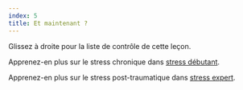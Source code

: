 ```yaml
---
index: 5
title: Et maintenant ?
---
```

Glissez à droite pour la liste de contrôle de cette leçon.

Apprenez-en plus sur le stress chronique dans [stress débutant](umbrella://stress/stress/beginner).

Apprenez-en plus sur le stress post-traumatique dans [stress expert](umbrella://stress/stress/expert).